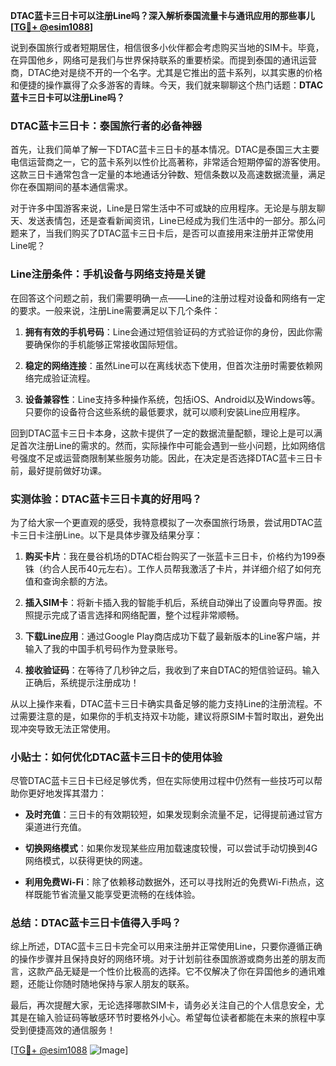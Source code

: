 **DTAC蓝卡三日卡可以注册Line吗？深入解析泰国流量卡与通讯应用的那些事儿[[TG💪+ @esim1088](https://t.me/s/esim1088)]**

说到泰国旅行或者短期居住，相信很多小伙伴都会考虑购买当地的SIM卡。毕竟，在异国他乡，网络可是我们与世界保持联系的重要桥梁。而提到泰国的通讯运营商，DTAC绝对是绕不开的一个名字。尤其是它推出的蓝卡系列，以其实惠的价格和便捷的操作赢得了众多游客的青睐。今天，我们就来聊聊这个热门话题：**DTAC蓝卡三日卡可以注册Line吗？**

### DTAC蓝卡三日卡：泰国旅行者的必备神器

首先，让我们简单了解一下DTAC蓝卡三日卡的基本情况。DTAC是泰国三大主要电信运营商之一，它的蓝卡系列以性价比高著称，非常适合短期停留的游客使用。这款三日卡通常包含一定量的本地通话分钟数、短信条数以及高速数据流量，满足你在泰国期间的基本通信需求。

对于许多中国游客来说，Line是日常生活中不可或缺的应用程序。无论是与朋友聊天、发送表情包，还是查看新闻资讯，Line已经成为我们生活中的一部分。那么问题来了，当我们购买了DTAC蓝卡三日卡后，是否可以直接用来注册并正常使用Line呢？

### Line注册条件：手机设备与网络支持是关键

在回答这个问题之前，我们需要明确一点——Line的注册过程对设备和网络有一定的要求。一般来说，注册Line需要满足以下几个条件：

1. **拥有有效的手机号码**：Line会通过短信验证码的方式验证你的身份，因此你需要确保你的手机能够正常接收国际短信。
   
2. **稳定的网络连接**：虽然Line可以在离线状态下使用，但首次注册时需要依赖网络完成验证流程。

3. **设备兼容性**：Line支持多种操作系统，包括iOS、Android以及Windows等。只要你的设备符合这些系统的最低要求，就可以顺利安装Line应用程序。

回到DTAC蓝卡三日卡本身，这款卡提供了一定的数据流量配额，理论上是可以满足首次注册Line的需求的。然而，实际操作中可能会遇到一些小问题，比如网络信号强度不足或运营商限制某些服务功能。因此，在决定是否选择DTAC蓝卡三日卡前，最好提前做好功课。

### 实测体验：DTAC蓝卡三日卡真的好用吗？

为了给大家一个更直观的感受，我特意模拟了一次泰国旅行场景，尝试用DTAC蓝卡三日卡注册Line。以下是具体步骤及结果分享：

1. **购买卡片**：我在曼谷机场的DTAC柜台购买了一张蓝卡三日卡，价格约为199泰铢（约合人民币40元左右）。工作人员帮我激活了卡片，并详细介绍了如何充值和查询余额的方法。

2. **插入SIM卡**：将新卡插入我的智能手机后，系统自动弹出了设置向导界面。按照提示完成了语言选择和网络配置，整个过程非常顺畅。

3. **下载Line应用**：通过Google Play商店成功下载了最新版本的Line客户端，并输入了我的中国手机号码作为登录账号。

4. **接收验证码**：在等待了几秒钟之后，我收到了来自DTAC的短信验证码。输入正确后，系统提示注册成功！

从以上操作来看，DTAC蓝卡三日卡确实具备足够的能力支持Line的注册流程。不过需要注意的是，如果你的手机支持双卡功能，建议将原SIM卡暂时取出，避免出现冲突导致无法正常使用。

### 小贴士：如何优化DTAC蓝卡三日卡的使用体验

尽管DTAC蓝卡三日卡已经足够优秀，但在实际使用过程中仍然有一些技巧可以帮助你更好地发挥其潜力：

- **及时充值**：三日卡的有效期较短，如果发现剩余流量不足，记得提前通过官方渠道进行充值。
  
- **切换网络模式**：如果你发现某些应用加载速度较慢，可以尝试手动切换到4G网络模式，以获得更快的网速。

- **利用免费Wi-Fi**：除了依赖移动数据外，还可以寻找附近的免费Wi-Fi热点，这样既能节省流量又能享受更流畅的在线体验。

### 总结：DTAC蓝卡三日卡值得入手吗？

综上所述，DTAC蓝卡三日卡完全可以用来注册并正常使用Line，只要你遵循正确的操作步骤并且保持良好的网络环境。对于计划前往泰国旅游或商务出差的朋友而言，这款产品无疑是一个性价比极高的选择。它不仅解决了你在异国他乡的通讯难题，还能让你随时随地保持与家人朋友的联系。

最后，再次提醒大家，无论选择哪款SIM卡，请务必关注自己的个人信息安全，尤其是在输入验证码等敏感环节时要格外小心。希望每位读者都能在未来的旅程中享受到便捷高效的通信服务！

[[TG💪+ @esim1088](https://t.me/s/esim1088) ![Image](https://i.postimg.cc/4NQfJmqS/Snipaste-2025-05-13-00-14-12.png)]